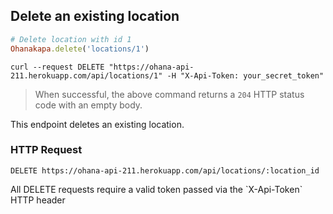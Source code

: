 ## Delete an existing location

```ruby
# Delete location with id 1
Ohanakapa.delete('locations/1')
```

```shell
curl --request DELETE "https://ohana-api-211.herokuapp.com/api/locations/1" -H "X-Api-Token: your_secret_token"
```

> When successful, the above command returns a `204` HTTP status code with an empty body.

This endpoint deletes an existing location.

### HTTP Request

`DELETE https://ohana-api-211.herokuapp.com/api/locations/:location_id`

<aside class="warning">All DELETE requests require a valid token passed via the
`X-Api-Token` HTTP header</aside>
